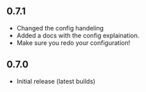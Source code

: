 ## 0.7.1
- Changed the config handeling
- Added a docs with the config explaination.
- Make sure you redo your configuration!

## 0.7.0
- Initial release (latest builds)
